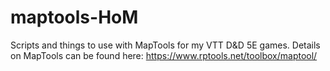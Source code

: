 # maptools-HoM
 Scripts and things to use with MapTools for my VTT D&D 5E games. Details on MapTools can be found here: https://www.rptools.net/toolbox/maptool/ 
 
 